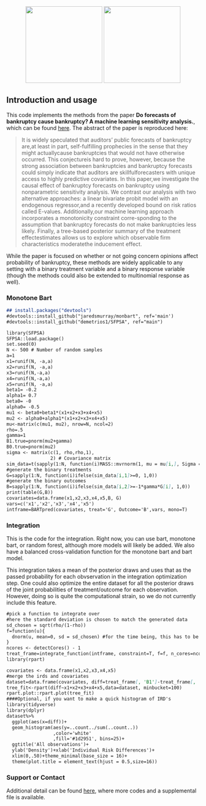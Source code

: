 
<div style="text-align: center">
<a href="https://arxiv.org/pdf/2106.04503.pdf">
<img src="{{site.baseurl}}/going_vs_bank_newvar.png" height="200" /></a>
  <a href="https://github.com/demetrios1/bankruptcy_sensitivity">
<img src="{{site.baseurl}}/going_vs_bank_newvar_hist.png" height="200" /></a>
</div>

<!--![going_vs_bank_reg-1.png]({{site.baseurl}}/going_vs_bank_reg-1.png )-->
## Introduction and usage

This code implements the methods from the paper **Do forecasts of bankruptcy cause bankruptcy? A machine learning sensitivity analysis.**, which can be found [here](https://arxiv.org/pdf/2106.04503.pdf).  The abstract of the paper is reproduced here:

> It is widely speculated that auditors’ public forecasts of bankruptcy are,at least in part, self-fulfilling prophecies in the sense that they might actuallycause bankruptcies that would not have otherwise occurred. This conjectureis hard to prove, however, because the strong association between bankruptcies and bankruptcy forecasts could simply indicate that auditors are skillfulforecasters with unique access to highly predictive covariates. In this paper,we investigate the causal effect of bankruptcy forecasts on bankruptcy using nonparametric sensitivity analysis. We contrast our analysis with two alternative approaches: a linear bivariate probit model with an endogenous regressor,and a recently developed bound on risk ratios called E-values. Additionally,our machine learning approach incorporates a monotonicity constraint corre-sponding to the assumption that bankruptcy forecasts do not make bankruptcies less likely. Finally, a tree-based posterior summary of the treatment effectestimates allows us to explore which observable firm characteristics moderatethe inducement effect.


While the paper is focused on whether or not going concern opinions affect probability of bankruptcy, these methods are widely applicable to any setting with a binary treatment variable and a binary response variable (though the methods could also be extended to multinomial response as well).  


### Monotone Bart
```markdown
## install.packages("devtools")
#devtools::install_github("jaredsmurray/monbart", ref='main')
#devtools::install_github("demetrios1/SFPSA", ref="main")

library(SFPSA)
SFPSA::load.package()
set.seed(0)
N <- 500 # Number of random samples
a=1
x1=runif(N, -a,a)
x2=runif(N, -a,a)
x3=runif(N,-a,a)
x4=runif(N,-a,a)
x5=runif(N, -a,a)
beta1= -0.2
alpha1= 0.7
beta0= -0
alpha0= -0.5
mu1 <- beta0+beta1*(x1+x2+x3+x4+x5)
mu2 <- alpha0+alpha1*(x1+x2+x3+x4+x5)
mu<-matrix(c(mu1, mu2), nrow=N, ncol=2)
rho=.5
gamma=1
B1.true=pnorm(mu2+gamma)
B0.true=pnorm(mu2)
sigma <- matrix(c(1, rho,rho,1),
                2) # Covariance matrix
sim_data=t(sapply(1:N, function(i)MASS::mvrnorm(1, mu = mu[i,], Sigma = sigma )))
#generate the binary treatments
G=sapply(1:N, function(i)ifelse(sim_data[i,1]>=0, 1,0))
#generate the binary outcomes
B=sapply(1:N, function(i)ifelse(sim_data[i,2]>=-1*gamma*G[i], 1,0))
print(table(G,B))
covariates=data.frame(x1,x2,x3,x4,x5,B, G)
vars=c('x1','x2','x3','x4','x5')
intframe=BARTpred(covariates, treat='G', Outcome='B',vars, mono=T)
```

### Integration
This is the code for the integration.  Right now, you can use bart, monotone bart, or random forest, although more models will likely be added.  We also have a balanced cross-validation function for the monotone bart and bart model.  

This integration takes a mean of the posterior draws and uses that as the passed probability for each obvservation in the integration optimization step.  One could also optimize the entire dataset for all the posterior draws of the joint probabilities of treatment/outcome for each observation.  However, doing so is quite the computational strain, so we do not currently include this feature. 

```markdown
#pick a function to integrate over
#here the standard deviation is chosen to match the generated data
sd_chosen = sqrt(rho/(1-rho))
f=function(u){
  dnorm(u, mean=0, sd = sd_chosen) #for the time being, this has to be done as a number not a variable
}
ncores <- detectCores() - 1
treat_frame=integrate_function(intframe, constraint=T, f=f, n_cores=ncores, lambda=0)
library(rpart)

covariates <- data.frame(x1,x2,x3,x4,x5)
#merge the irds and covariates
dataset=data.frame(covariates, diff=treat_frame[, 'B1']-treat_frame[, 'B0'])
tree_fit<-rpart(diff~x1+x2+x3+x4+x5,data=dataset, minbucket=100)
rpart.plot::rpart.plot(tree_fit)
####Optional, if you want to make a quick histogram of IRD's
library(tidyverse)
library(dplyr)
dataset%>%
  ggplot(aes(x=diff))+
  geom_histogram(aes(y=..count../sum(..count..))
                 ,color='white'
                 ,fill='#1d2951', bins=25)+
  ggtitle('All observations')+
  ylab('Density')+xlab('Individual Risk Differences')+
  xlim(0,.50)+theme_minimal(base_size = 16)+
  theme(plot.title = element_text(hjust = 0.5,size=16))

```




### Support or Contact

Additional detail can be found [here](https://github.com/demetrios1/bankruptcy_sensitivity), where more codes and a supplemental file is available.
